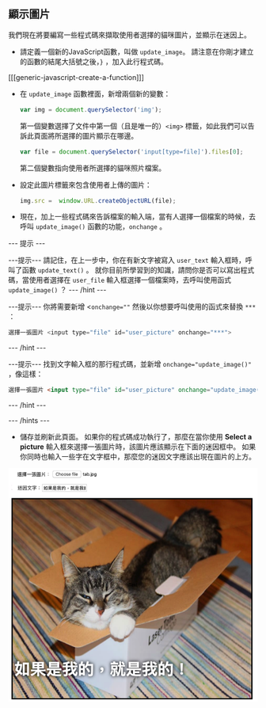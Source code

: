 ## 顯示圖片

我們現在將要編寫一些程式碼來擷取使用者選擇的貓咪圖片，並顯示在迷因上。

- 請定義一個新的JavaScript函數，叫做 `update_image`。 請注意在你剛才建立的函數的結尾大括號之後，`}` ，加入此行程式碼。

[[[generic-javascript-create-a-function]]]

- 在 `update_image` 函數裡面，新增兩個新的變數：

    ```javascript
    var img = document.querySelector('img');
    ```

    第一個變數選擇了文件中第一個（且是唯一的）`<img>` 標籤，如此我們可以告訴此頁面將所選擇的圖片顯示在哪邊。

    ```javascript
    var file = document.querySelector('input[type=file]').files[0];
    ```

    第二個變數指向使用者所選擇的貓咪照片檔案。

- 設定此圖片標籤來包含使用者上傳的圖片：

    ```javascript
    img.src =  window.URL.createObjectURL(file);
    ```

- 現在，加上一些程式碼來告訴檔案的輸入端，當有人選擇一個檔案的時候，去呼叫 `update_image()` 函數的功能，`onchange` 。

--- 提示 ---

---提示--- 請記住，在上一步中，你在有新文字被寫入 `user_text` 輸入框時，呼叫了函數 `update_text()` 。 就你目前所學習到的知識，請問你是否可以寫出程式碼，當使用者選擇在 `user_file` 輸入框選擇一個檔案時，去呼叫使用函式 `update_image()` ？ --- /hint ---

---提示--- 你將需要新增 <`onchange=""` 然後以你想要呼叫使用的函式來替換 `***` ：
```javascript
選擇一張圖片 <input type="file" id="user_picture" onchange="***">
```
--- /hint ---

---提示--- 找到文字輸入框的那行程式碼，並新增 `onchange="update_image()"` ，像這樣：
```html
選擇一張圖片 <input type="file" id="user_picture" onchange="update_image()">
```

--- /hint ---

--- /hints ---

- 儲存並刷新此頁面。 如果你的程式碼成功執行了，那麼在當你使用 **Select a picture** 輸入框來選擇一張圖片時，該圖片應該顯示在下面的迷因框中。 如果你同時也輸入一些字在文字框中，那麼您的迷因文字應該出現在圖片的上方。

![完成後的迷因](images/finished-meme.png)
